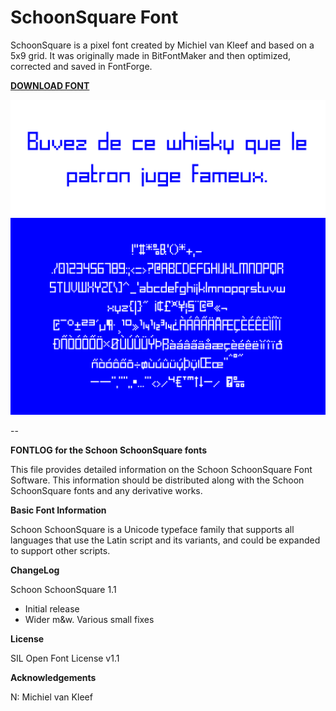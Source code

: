 # SchoonSquare Font

SchoonSquare is a pixel font created by Michiel van Kleef and based on a 5x9 grid. It was originally made in BitFontMaker and then optimized, corrected and saved in FontForge.

[**DOWNLOAD FONT**](SchoonSquare-Regular.ttf?raw=true)

![Example](example02.png?raw=true)

--


**FONTLOG for the Schoon SchoonSquare fonts**

This file provides detailed information on the Schoon SchoonSquare Font Software.
This information should be distributed along with the Schoon SchoonSquare fonts
and any derivative works.

**Basic Font Information**

Schoon SchoonSquare is a Unicode typeface family that supports all languages that
use the Latin script and its variants, and could be expanded to support other
scripts.

**ChangeLog**

Schoon SchoonSquare 1.1
- Initial release
- Wider m&w. Various small fixes

**License**

SIL Open Font License v1.1

**Acknowledgements**

N: Michiel van Kleef
